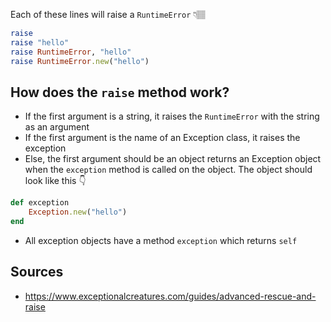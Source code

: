 Each of these lines will raise a `RuntimeError` 👇🏽
```ruby
raise
raise "hello"
raise RuntimeError, "hello"
raise RuntimeError.new("hello")
```

## How does the `raise` method work?
- If the first argument is a string, it raises the `RuntimeError` with the string as an argument
- If the first argument is the name of an Exception class, it raises the exception
- Else, the first argument should be an object returns an Exception object when the `exception` method is called on the object. The object should look like this 👇

```ruby
def exception
	Exception.new("hello")
end
```
 
- All exception objects have a method `exception` which returns `self`

## Sources
- https://www.exceptionalcreatures.com/guides/advanced-rescue-and-raise